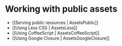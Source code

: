 # Working with public assets

- [[Serving public resources | AssetsPublic]]
- [[Using Less CSS | AssetsLess]]
- [[Using CoffeeScript | AssetsCoffeeScript]]
- [[Using Google Closure | AssetsGoogleClosure]]
